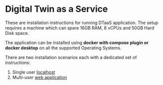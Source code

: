 # Digital Twin as a Service

These are installation instructions for running DTaaS application.
The setup requires a machine which can spare 16GB
RAM, 8 vCPUs and 50GB Hard Disk space.

The application can be installed using
__docker with compose plugin or docker desktop__
on all the supported Operating Systems.

There are two installation scenarios each with a dedicated set of instructions:

1. Single user [localhost](./docker/LOCALHOST.md)
1. Multi-user [web application](./docker/SERVER.md)
